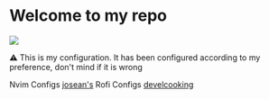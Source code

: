 # Welcome to my repo

![](https://geekdude.github.io/assets/images/dotfiles-header.png)

⚠ This is my configuration. It has been configured according to my preference, don't mind if it is wrong

Nvim Configs [josean's](https://github.com/josean-dev)
Rofi Configs [develcooking](https://github.com/develcooking/hyprland-dotfiles)
